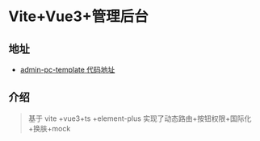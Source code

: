 # Vite+Vue3+管理后台

## 地址

- [admin-pc-template 代码地址](https://github.com/leigong421/admin-pc-template)

## 介绍

> 基于 vite +vue3+ts +element-plus 实现了动态路由+按钮权限+国际化+换肤+mock
